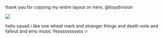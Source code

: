 thank you for copying my entire layout on here, @boydivision

![](https://komarev.com/ghpvc/?username=gayaliens&color=grey)

hello squad i like one wheat mark and stranger things and death note and fallout and emo music Yesssssssssss :fire:


<!--
**gayaliens/gayaliens** is a ✨ _special_ ✨ repository because its `README.md` (this file) appears on your GitHub profile.

Here are some ideas to get you started:

- 🔭 I’m currently working on ...
- 🌱 I’m currently learning ...
- 👯 I’m looking to collaborate on ...
- 🤔 I’m looking for help with ...
- 💬 Ask me about ...
- 📫 How to reach me: ...
- 😄 Pronouns: ...
- ⚡ Fun fact: ...
-->

